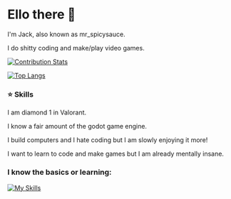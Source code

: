 # Ello there 👋

I'm Jack, also known as mr_spicysauce.


I do shitty coding and make/play video games.

<a href="https://github.com/LordDashMe/github-contribution-stats/" target="blank">
	<img align="center" src="https://github-contribution-stats.vercel.app/api/?username=mr-spicysauce" alt="Contribution Stats" />
</a>

[![Top Langs](https://github-readme-stats.vercel.app/api/top-langs/?username=mr-spicysauce&exclude_repo=ProjectVCSHolePuncher&layout=compact)](https://github.com/mr-spicysauce/github-readme-stats)

### ⭐ Skills
I am diamond 1 in Valorant.

I know a fair amount of the godot game engine.

I build computers and I hate coding but I am slowly enjoying it more!

I want to learn to code and make games but I am already mentally insane.

### I know the basics or learning:

[![My Skills](https://skillicons.dev/icons?i=godot,cpp,blender,react,linux,github)](https://skillicons.dev)

